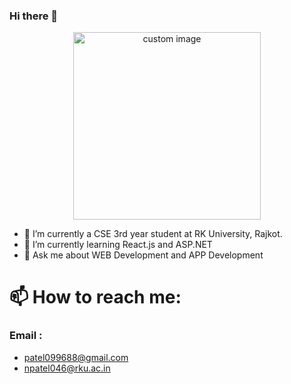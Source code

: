 ### Hi there 👋
<p align="center">
  <img src="https://user-images.githubusercontent.com/90965107/216408397-75ddead8-76a3-4c96-8d42-ec15befe01c8.gif" height="300px" width="300px" alt="custom image"/>
</p>

<!--
**NIRAV-PATEL-15/NIRAV-PATEL-15** is a ✨ _special_ ✨ repository because its `README.md` (this file) appears on your GitHub profile.
-->
<!--
Here are some ideas to get you started:
-->
- 🔭 I’m currently a CSE 3rd year student at RK University, Rajkot. 
- 🌱 I’m currently learning React.js and ASP.NET
- 💬 Ask me about WEB Development and APP Development
# 📫 How to reach me: 
### Email : 
- patel099688@gmail.com
- npatel046@rku.ac.in

